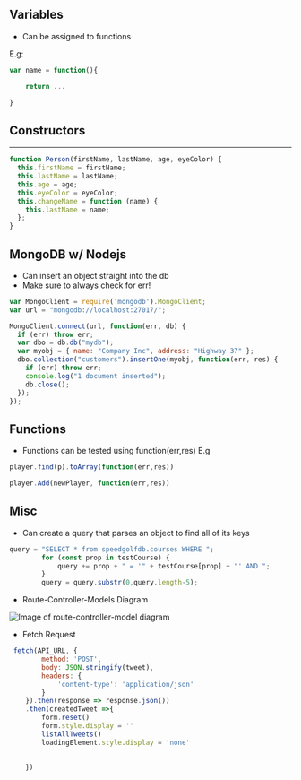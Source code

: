 ## Variables 

- Can be assigned to functions


E.g:

```javascript
var name = function(){

	return ...

}
```



## Constructors 
----------------------
```javascript
function Person(firstName, lastName, age, eyeColor) {
  this.firstName = firstName; 
  this.lastName = lastName;
  this.age = age;
  this.eyeColor = eyeColor;
  this.changeName = function (name) {
    this.lastName = name;
  };
} 
```

## MongoDB w/ Nodejs

- Can insert an object straight into the db 
- Make sure to always check for err!

```javascript
var MongoClient = require('mongodb').MongoClient;
var url = "mongodb://localhost:27017/";

MongoClient.connect(url, function(err, db) {
  if (err) throw err;
  var dbo = db.db("mydb");
  var myobj = { name: "Company Inc", address: "Highway 37" };
  dbo.collection("customers").insertOne(myobj, function(err, res) {
    if (err) throw err;
    console.log("1 document inserted");
    db.close();
  });
});
```

## Functions

- Functions can be tested using function(err,res)
E.g

```javascript
player.find(p).toArray(function(err,res))

player.Add(newPlayer, function(err,res))
```


## Misc

- Can create a query that parses an object to find all of its keys 

```javascript
query = "SELECT * from speedgolfdb.courses WHERE ";
        for (const prop in testCourse) {
            query += prop + " = '" + testCourse[prop] + "' AND ";
        }
        query = query.substr(0,query.length-5);
```

- Route-Controller-Models Diagram

![Image of route-controller-model diagram](https://cdn-images-1.medium.com/max/1600/1*6naFm6YY5vYr1xxDz2qdzA.png)

- Fetch Request
```javascript
 fetch(API_URL, {
        method: 'POST',
        body: JSON.stringify(tweet),
        headers: {
            'content-type': 'application/json'
        }
    }).then(response => response.json())
    .then(createdTweet =>{
        form.reset()
        form.style.display = ''
        listAllTweets()
        loadingElement.style.display = 'none'
        
    
    })
 ```
